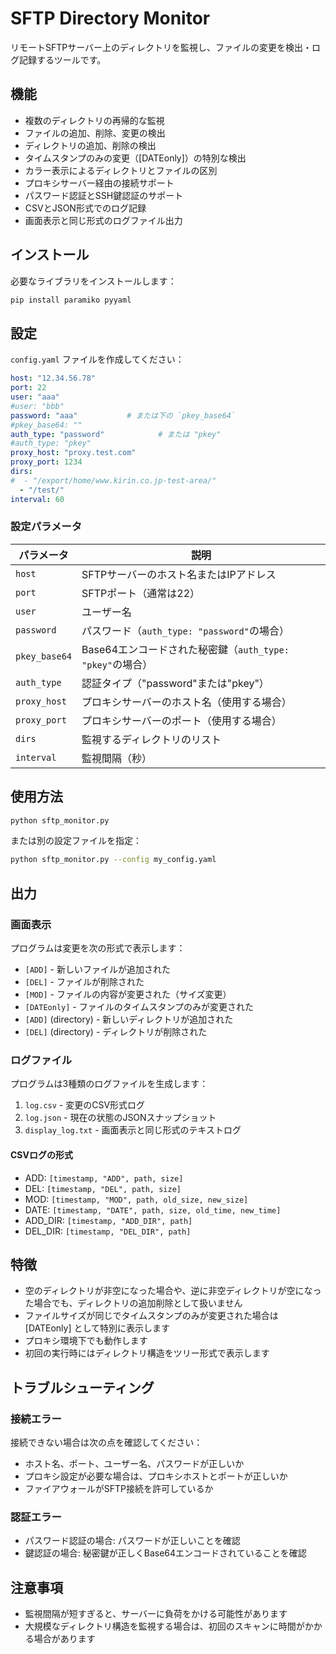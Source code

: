 # SFTP Directory Monitor

リモートSFTPサーバー上のディレクトリを監視し、ファイルの変更を検出・ログ記録するツールです。

## 機能

- 複数のディレクトリの再帰的な監視
- ファイルの追加、削除、変更の検出
- ディレクトリの追加、削除の検出
- タイムスタンプのみの変更（[DATEonly]）の特別な検出
- カラー表示によるディレクトリとファイルの区別
- プロキシサーバー経由の接続サポート
- パスワード認証とSSH鍵認証のサポート
- CSVとJSON形式でのログ記録
- 画面表示と同じ形式のログファイル出力

## インストール

必要なライブラリをインストールします：

```bash
pip install paramiko pyyaml
```

## 設定

`config.yaml` ファイルを作成してください：

```yaml
host: "12.34.56.78"
port: 22
user: "aaa"
#user: "bbb"
password: "aaa"           # または下の `pkey_base64`
#pkey_base64: ""
auth_type: "password"            # または "pkey"
#auth_type: "pkey"
proxy_host: "proxy.test.com"
proxy_port: 1234
dirs:
#  - "/export/home/www.kirin.co.jp-test-area/"
  - "/test/"
interval: 60
```

### 設定パラメータ

| パラメータ | 説明 |
|------------|------|
| `host` | SFTPサーバーのホスト名またはIPアドレス |
| `port` | SFTPポート（通常は22） |
| `user` | ユーザー名 |
| `password` | パスワード（`auth_type: "password"`の場合） |
| `pkey_base64` | Base64エンコードされた秘密鍵（`auth_type: "pkey"`の場合） |
| `auth_type` | 認証タイプ（"password"または"pkey"） |
| `proxy_host` | プロキシサーバーのホスト名（使用する場合） |
| `proxy_port` | プロキシサーバーのポート（使用する場合） |
| `dirs` | 監視するディレクトリのリスト |
| `interval` | 監視間隔（秒） |

## 使用方法

```bash
python sftp_monitor.py
```

または別の設定ファイルを指定：

```bash
python sftp_monitor.py --config my_config.yaml
```

## 出力

### 画面表示

プログラムは変更を次の形式で表示します：

- `[ADD]` - 新しいファイルが追加された
- `[DEL]` - ファイルが削除された
- `[MOD]` - ファイルの内容が変更された（サイズ変更）
- `[DATEonly]` - ファイルのタイムスタンプのみが変更された
- `[ADD]` (directory) - 新しいディレクトリが追加された
- `[DEL]` (directory) - ディレクトリが削除された

### ログファイル

プログラムは3種類のログファイルを生成します：

1. `log.csv` - 変更のCSV形式ログ
2. `log.json` - 現在の状態のJSONスナップショット
3. `display_log.txt` - 画面表示と同じ形式のテキストログ

#### CSVログの形式

- ADD: `[timestamp, "ADD", path, size]`
- DEL: `[timestamp, "DEL", path, size]`
- MOD: `[timestamp, "MOD", path, old_size, new_size]`
- DATE: `[timestamp, "DATE", path, size, old_time, new_time]`
- ADD_DIR: `[timestamp, "ADD_DIR", path]`
- DEL_DIR: `[timestamp, "DEL_DIR", path]`

## 特徴

- 空のディレクトリが非空になった場合や、逆に非空ディレクトリが空になった場合でも、ディレクトリの追加削除として扱いません
- ファイルサイズが同じでタイムスタンプのみが変更された場合は [DATEonly] として特別に表示します
- プロキシ環境下でも動作します
- 初回の実行時にはディレクトリ構造をツリー形式で表示します

## トラブルシューティング

### 接続エラー

接続できない場合は次の点を確認してください：

- ホスト名、ポート、ユーザー名、パスワードが正しいか
- プロキシ設定が必要な場合は、プロキシホストとポートが正しいか
- ファイアウォールがSFTP接続を許可しているか

### 認証エラー

- パスワード認証の場合: パスワードが正しいことを確認
- 鍵認証の場合: 秘密鍵が正しくBase64エンコードされていることを確認

## 注意事項

- 監視間隔が短すぎると、サーバーに負荷をかける可能性があります
- 大規模なディレクトリ構造を監視する場合は、初回のスキャンに時間がかかる場合があります
